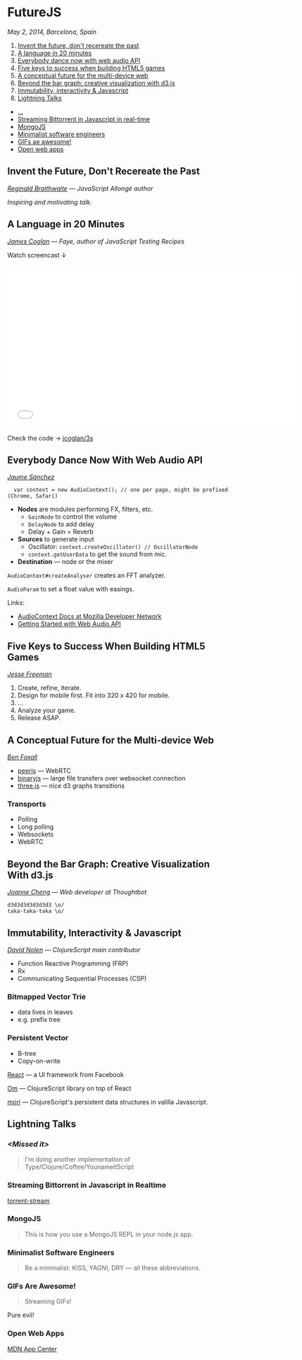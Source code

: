 FutureJS
========

_May 2, 2014, Barcelona, Spain_

1. [Invent the future, don't recereate the past](#1)
2. [A language in 20 minutes](#2)
3. [Everybody dance now with web audio API](#3)
4. [Five keys to success when building HTML5 games](#4)
5. [A conceptual future for the multi-device web](#5)
6. [Beyond the bar graph: creative visualization with d3.js](#6)
7. [Immutability, interactivity & Javascript](#7)
8. [Lightning Talks]()
  * [...](#8.1)
  * [Streaming Bittorrent in Javascript in real-time](#8.2)
  * [MongoJS](#8.3)
  * [Minimalist software engineers](#8.4)
  * [GIFs ae awesome!](#8.5)
  * [Open web apps](#8.6)

<a name="1"></a>
Invent the Future, Don't Recereate the Past
-------------------------------------------
_[Reginald Braithwaite](https://github.com/raganwald) — JavaScript Allongé author_

_Inspiring and motivating talk._

<a name="2"></a>
A Language in 20 Minutes
------------------------
_[James Coglan](https://jcoglan.com/) — Faye, author of JavaScript Testing Recipes_

Watch screencast ↓

<iframe src="//player.vimeo.com/video/92661664" width="656" height="370" frameborder="0" webkitallowfullscreen mozallowfullscreen allowfullscreen></iframe>

Check the code → [jcoglan/3s](https://github.com/jcoglan/3s)

<a name="3"></a>
Everybody Dance Now With Web Audio API
--------------------------------------
_[Jaume Sánchez](https://github.com/spite)_


```
  var context = new AudioContext(); // one per page, might be prefixed (Chrome, Safari)
```

* **Nodes** are modules performing FX, filters, etc.
  * `GainNode` to control the volume
  * `DelayNode` to add delay
  * Delay + Gain = Reverb
* **Sources** to generate input
  * Oscillator: `context.createOscillator() // OscillatorNode`
  * `context.getUserData` to get the sound from mic.
* **Destination** — node or the mixer

`AudioContext#createAnalyser` creates an FFT analyzer.

`AudioParam` to set a float value with easings.

Links:

* [AudioContext Docs at Mozilla Developer Network](https://developer.mozilla.org/en-US/docs/Web/API/AudioContext)
* [Getting Started with Web Audio API](http://www.html5rocks.com/en/tutorials/webaudio/intro/)

<a name="4"></a>
Five Keys to Success When Building HTML5 Games
----------------------------------------------
_[Jesse Freeman](https://github.com/jessefreeman)_

1. Create, refine, iterate.
2. Design for mobile first. Fit into 320 x 420 for mobile.
3. ...
4. Analyze your game.
5. Release ASAP.

<a name="5"></a>
A Conceptual Future for the Multi-device Web
--------------------------------------------
_[Ben Foxall](http://benjaminbenben.com/)_

* [peerjs](http://peerjs.com/) — WebRTC
* [binaryjs](http://binaryjs.com/) — large file transfers over websocket connection
* [three.js](http://threejs.org/) — nice d3 graphs transitions

### Transports

* Polling
* Long polling
* Websockets
* WebRTC

<a name="6"></a>
Beyond the Bar Graph: Creative Visualization With d3.js
-------------------------------------------------------
_[Joanne Cheng](https://github.com/joannecheng) — Web developer at Thoughtbot_

```
d3d3d3d3d3d3d3 \o/
taka-taka-taka \o/
```

<a name="7"></a>
Immutability, Interactivity & Javascript
----------------------------------------
_[David Nolen](https://github.com/swannodette) — ClojureScript main contributor_

* Function Reactive Programming (FRP)
* Rx
* Communicating Sequential Processes (CSP)

### Bitmapped Vector Trie

* data lives in leaves
* e.g. prefix tree

### Persistent Vector

* B-tree
* Copy-on-write

[React](http://facebook.github.io/react/) — a UI framework from Facebook

[Om](https://github.com/swannodette/om) — ClojureScript library on top of React

[mori](http://swannodette.github.io/mori/) — ClojureScript's persistent data structures in valilla Javascript.

<a name="8"></a>
Lightning Talks
---------------

<a name="8.1"></a>
### _&lt;Missed it&gt;_

> I'm doing another implementation of Type/Clojure/Coffee/YounameitScript

<a name="8.2"></a>
### Streaming Bittorrent in Javascript in Realtime

[torrent-stream](https://github.com/mafintosh/torrent-stream)

<a name="8.3"></a>
### MongoJS

> This is how you use a MongoJS REPL in your node.js app.

<a name="8.4"></a>
### Minimalist Software Engineers

> Be a minimalist. KISS, YAGNI, DRY — all these abbreviations.

<a name="8.5"></a>
### GIFs Are Awesome!

> Streaming GIFs!

Pure evil!

<a name="8.6"></a>
### Open Web Apps

[MDN App Center](https://developer.mozilla.org/en/Apps)
